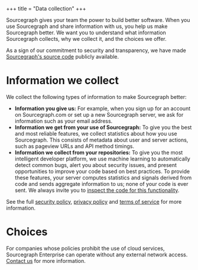 +++
title = "Data collection"
+++

Sourcegraph gives your team the power to build better software. When
you use Sourcegraph and share information with us, you help us make
Sourcegraph better. We want you to understand what information
Sourcegraph collects, why we collect it, and the choices we offer.

As a sign of our commitment to security and transparency, we have made
[Sourcegraph's source code](https://src.sourcegraph.com/sourcegraph)
publicly available.

# Information we collect

We collect the following types of information to make Sourcegraph
better:

* **Information you give us:** For example, when you sign up for an
  account on Sourcegraph.com or set up a new Sourcegraph server, we
  ask for information such as your email address.
* **Information we get from your use of Sourcegraph:** To give you the
  best and most reliable features, we collect statistics about how you
  use Sourcegraph. This consists of metadata about user and server
  actions, such as pageview URLs and API method timings.
* **Information we collect from your repositories:** To give you the
  most intelligent developer platform, we use machine learning to
  automatically detect common bugs, alert you about security issues,
  and present opportunities to improve your code based on best
  practices. To provide these features, your server computes
  statistics and signals derived from code and sends aggregate
  information to us; none of your code is ever sent. We always invite
  you to
  [inspect the code for this functionality](https://src.sourcegraph.com/sourcegraph@master/.tree/util/statsutil/basic_stats.go).

See the full [security policy](https://sourcegraph.com/security),
[privacy policy](https://sourcegraph.com/privacy) and
[terms of service](https://sourcegraph.com/legal) for more
information.

# Choices

For companies whose policies prohibit the use of cloud services,
Sourcegraph Enterprise can operate without any external network
access. [Contact us](mailto:help@sourcegraph.com) for more
information.
